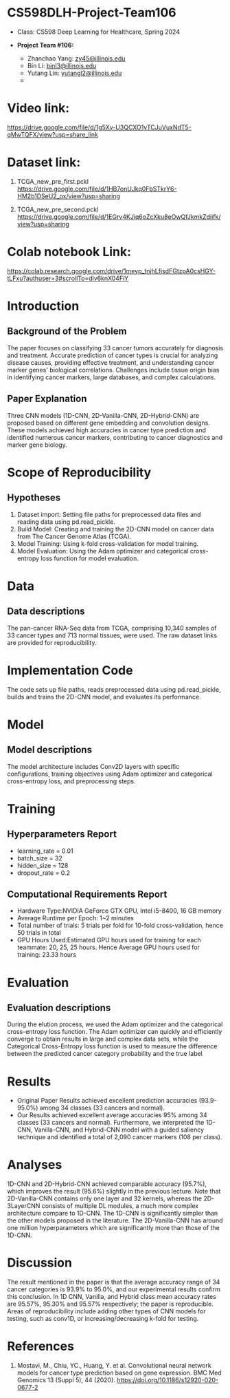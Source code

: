# CS598DLH-Project-Team106

- Class: CS598 Deep Learning for Healthcare, Spring 2024

- **Project Team #106:**

  *   Zhanchao Yang: zy45@illinois.edu
  *   Bin Li: binl3@illinois.edu
  *   Yutang Lin: yutangl2@illinois.edu
  *   
# Video link:
https://drive.google.com/file/d/1g5Xy-U3QCXO1yTCJuVuxNdT5-qMwTQFX/view?usp=share_link

# Dataset link:
1. TCGA_new_pre_first.pckl https://drive.google.com/file/d/1HB7onUJkq0FbSTkrY6-HM2b1DSeU2_ox/view?usp=sharing 

2. TCGA_new_pre_second.pckl https://drive.google.com/file/d/1EGrv4KJiq6oZcXku8eOwQfJkmkZdiifk/view?usp=sharing

# Colab notebook Link:
https://colab.research.google.com/drive/1meyp_tnjhLfjsdFGtzpA0csHGY-tLFxu?authuser=3#scrollTo=dlv6knX04FiY

# Introduction
## Background of the Problem
The paper focuses on classifying 33 cancer tumors accurately for diagnosis and treatment. Accurate prediction of cancer types is crucial for analyzing disease causes, providing effective treatment, and understanding cancer marker genes' biological correlations. Challenges include tissue origin bias in identifying cancer markers, large databases, and complex calculations.

## Paper Explanation
Three CNN models (1D-CNN, 2D-Vanilla-CNN, 2D-Hybrid-CNN) are proposed based on different gene embedding and convolution designs. These models achieved high accuracies in cancer type prediction and identified numerous cancer markers, contributing to cancer diagnostics and marker gene biology.

# Scope of Reproducibility
## Hypotheses
1. Dataset import: Setting file paths for preprocessed data files and reading data using pd.read_pickle.
2. Build Model: Creating and training the 2D-CNN model on cancer data from The Cancer Genome Atlas (TCGA).
3. Model Training: Using k-fold cross-validation for model training.
4. Model Evaluation: Using the Adam optimizer and categorical cross-entropy loss function for model evaluation.

# Data
## Data descriptions
The pan-cancer RNA-Seq data from TCGA, comprising 10,340 samples of 33 cancer types and 713 normal tissues, were used. The raw dataset links are provided for reproducibility.

# Implementation Code
The code sets up file paths, reads preprocessed data using pd.read_pickle, builds and trains the 2D-CNN model, and evaluates its performance.

# Model
## Model descriptions
The model architecture includes Conv2D layers with specific configurations, training objectives using Adam optimizer and categorical cross-entropy loss, and preprocessing steps.

# Training
## Hyperparameters Report
- learning_rate = 0.01
- batch_size = 32
- hidden_size = 128
- dropout_rate = 0.2

## Computational Requirements Report
- Hardware Type:NVIDIA GeForce GTX GPU, Intel i5-8400, 16 GB memory
- Average Runtime per Epoch: 1~2 minutes
- Total number of trials: 5 trials per fold for 10-fold cross-validation, hence 50 trials in total
- GPU Hours Used:Estimated GPU hours used for training for each teammate: 20, 25, 25 hours. Hence Average GPU hours used for training: 23.33 hours
  
# Evaluation
## Evaluation descriptions
During the elution process, we used the Adam optimizer and the categorical cross-entropy loss function. The Adam optimizer can quickly and efficiently converge to obtain results in large and complex data sets, while the Categorical Cross-Entropy loss function is used to measure the difference between the predicted cancer category probability and the true label

# Results
- Original Paper Results achieved excellent prediction accuracies (93.9-95.0%) among 34 classes (33 cancers and normal).
- Our Results achieved excellent average accuracies 95% among 34 classes (33 cancers and normal). Furthermore, we interpreted the 1D-CNN, Vanilla-CNN, and Hybrid-CNN model with a guided saliency technique and identified a total of 2,090 cancer markers (108 per class).

# Analyses
1D-CNN and 2D-Hybrid-CNN achieved comparable accuracy (95.7%), which improves the result (95.6%) slightly in the previous lecture. Note that 2D-Vanilla-CNN contains only one layer and 32 kernels, whereas the 2D-3LayerCNN consists of multiple DL modules, a much more complex architecture compare to 1D-CNN. The 1D-CNN is significantly simpler than the other models proposed in the literature. The 2D-Vanilla-CNN has around one million hyperparameters which are significantly more than those of the 1D-CNN.

# Discussion
The result mentioned in the paper is that the average accuracy range of 34 cancer categories is 93.9% to 95.0%, and our experimental results confirm this conclusion. In 1D CNN, Vanilla, and Hybrid class mean accuracy rates are 95.57%, 95.30% and  95.57%  respectively; the paper is reproducible. Areas of reproducibility include adding other types of CNN models for testing, such as conv1D, or increasing/decreasing k-fold for testing.

# References
1.  Mostavi, M., Chiu, YC., Huang, Y. et al. Convolutional neural network models for cancer type prediction based on gene expression. BMC Med Genomics 13 (Suppl 5), 44 (2020). https://doi.org/10.1186/s12920-020-0677-2

